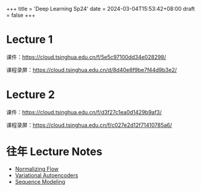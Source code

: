 +++
title = 'Deep Learning Sp24'
date = 2024-03-04T15:53:42+08:00
draft = false
+++

# Lecture 1

课件：<https://cloud.tsinghua.edu.cn/f/5e5c97100dd34e028298/>

课程录屏：<https://cloud.tsinghua.edu.cn/d/8d40e8f9be7f44d9b3e2/>

# Lecture 2

课件：<https://cloud.tsinghua.edu.cn/f/d3f27c1ea0d1429b9af3/>

课程录屏：<https://cloud.tsinghua.edu.cn/f/c027e2d12f71410785a6/>

# 往年 Lecture Notes

- [Normalizing Flow](https://cloud.tsinghua.edu.cn/f/b553eb16873a4f77ac19/)
- [Variational Autoencoders](https://cloud.tsinghua.edu.cn/f/9f803a2edff8457caecc/)
- [Sequence Modeling](https://cloud.tsinghua.edu.cn/f/25307c03d7014d909a62/)